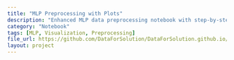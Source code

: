 ```yaml
---
title: "MLP Preprocessing with Plots"
description: "Enhanced MLP data preprocessing notebook with step-by-step visualizations."
category: "Notebook"
tags: [MLP, Visualization, Preprocessing]
file_url: https://github.com/DataForSolution/DataForSolution.github.io/blob/main/projects/demo_optim_data_preproc_MLP_with_plots.ipynb
layout: project
---
```

